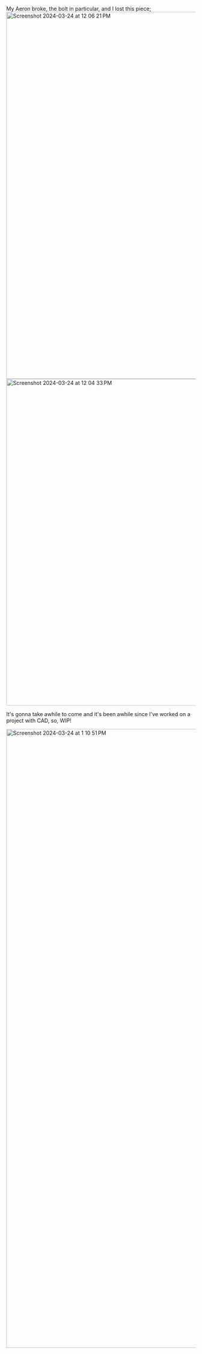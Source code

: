 My Aeron broke, the bolt in particular, and I lost this piece;
<img width="975" alt="Screenshot 2024-03-24 at 12 06 21 PM" src="https://github.com/lucasgelfond/aeron-arm-shim/assets/8399069/679ec522-b91e-4ba5-bf90-8fdac13fd249">
<img width="868" alt="Screenshot 2024-03-24 at 12 04 33 PM" src="https://github.com/lucasgelfond/aeron-arm-shim/assets/8399069/6668461c-84a6-4339-8bb5-32d27ce59997">


It's gonna take awhile to come and it's been awhile since I've worked on a project with CAD, so, WIP!

<img width="1644" alt="Screenshot 2024-03-24 at 1 10 51 PM" src="https://github.com/lucasgelfond/aeron-arm-shim/assets/8399069/18da7f66-db67-481b-a44c-7c2b43320923">
